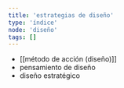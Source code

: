 ```yaml
---
title: 'estrategias de diseño'
type: 'índice'
node: 'diseño'
tags: []
---
```


- [[método de acción (diseño)]]
- pensamiento de diseño
- diseño estratégico